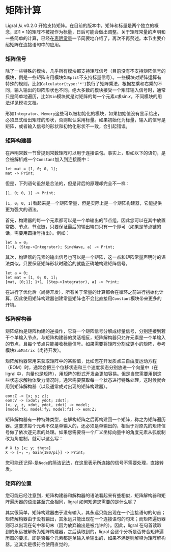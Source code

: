 # 矩阵计算

Ligral 从 v0.2.0 开始支持矩阵。在目前的版本中，矩阵和标量是两个独立的概念，即$1\times 1$的矩阵不被视作为标量，日后可能会做出调整。关于矩阵常量的声明和一些简单的计算，已经在[声明常量](const)一节简要地介绍了，再次不再赘述。本节主要介绍矩阵在连接语句中的应用。

### 矩阵信号

除了一些特殊的模块，几乎所有模块都支持矩阵信号（目前没有不支持矩阵信号的模块，倒是一些矩阵专用模块如`Split`不支持标量信号）。一些模块对矩阵运算有特殊的规则，比如`Calculator{type:'*'}`执行了矩阵乘法，根据左乘和右乘的不同，输入输出的矩阵形状也不同。绝大多数的模块接受一个矩阵输入信号时，通常只是简单地遍历，比如`Sin`模块就是对矩阵的每一个元素$x$求$\sin{x}$。不同模块的用法详见模块文档。

形如`Integrator`、`Memory`这些可以被初始化的模块，如果初始值没有显示给出，必须显式给出矩阵的形状，否则默认采用标量。如果初始化为标量，输入的信号是矩阵，或者输入信号的形状和初始化形状不一致，会引起错误。

### 矩阵构建器

在声明常数一节曾提到常数矩阵可以用于连接语句。事实上，形如以下的语句，是会被解析成一个`Constant`加入到连接图中：

    let mat = [1, 0; 0, 1];
    mat -> Print;

但是，下列语句虽然是合法的，但是背后的原理却完全不一样：

    [1, 0; 0, 1] -> Print;

`[1, 0; 0, 1]`看起来是一个矩阵常量，但是实际上是一个矩阵构建器，它能提供更为强大的语法。

首先，构建器的每一个元素都可以是一个单输出的节点组，因此您可以在其中放置常数、节点、节点链，只要保证最后的输出端口只有一个即可（如果是节点链的话，需要用圆括号括出）。例如：

    let a = 0;
    [1+1, (Step->Integrator); SineWave, a] -> Print;

其次，构建器的元素的输出信号也可以是一个矩阵，这一点和矩阵常量声明时的语法类似，只要保证矩阵形状时融洽的就能正确地构建矩阵信号。

    let a = 0;
    let mat = [1, 0; 0, 1];
    [mat, [0;1]; 1+1, (Step->Integrator), a] -> Print;

在进行了优化后（尚待开发），所有关于常量的计算都会在循环之前进行初始化计算，因此使用矩阵构建器创建常量矩阵也不会比直接用`Constant`模块带来更多的开销。

### 矩阵解构器

矩阵结构是矩阵构建的逆操作，它将一个矩阵信号分解成标量信号，分别连接到若干个单输入节点。与矩阵构建器的灵活相反，矩阵解构器只允许元素是一个单输入的节点，且每个节点只能接收标量信号。如果需要将矩阵分割成更小的矩阵，参考模块`SubMatrix`（尚待开发）。

矩阵解构器常用来获取矩阵中的某些值，比如您在开发质点三自由度运动方程（EOM）时，通常会把三个位移状态和三个速度状态分别放进一个向量中（在 ligral 中，向量也是矩阵），用矩阵的形式开发会更加容易。但是当您需要用到这些状态求解物体受力情况时，通常需要获取每一个状态进行特殊处理，这时候就会用到矩阵解构器（以及通常成对出现的矩阵构建器）。

    eom:Z -> [x; y; z];
    eom:V -> [xdot; ydot; zdot];
    (x, y, z, xdot, ydot, zdot) -> model;
    [model:fx; model:fy; model:fz] -> eom:Z;

矩阵解构器有一种特殊类型，在解构矩阵之后再构建回一个矩阵，称之为矩阵遍历器。这要求每个元素不仅是单输入的，还必须是单输出的，相当于对原先的矩阵信号做了依次逐元素的处理。如果您需要将一个广义坐标向量中的角度元素从弧度制改为角度制，就可以这么写：

    # X is [x; y; theta]
    X -> [~; ~; Gain{180/pi}] -> Print;

您可能还记得`~`是`Node`的简洁记法，在这里表示所连接的信号不需要处理，直接转发。

### 矩阵的位置

您可能已经注意到，矩阵构建器和解构器的语法看起来有些相似，矩阵解构器和矩阵遍历器的语法甚至完全相同，ligral 如何知道您需要的是什么呢？

其实很简单，矩阵构建器由于没有输入，其永远只能出现在一个连接语句的句首；矩阵解构器由于没有输出，其永远只能出现在一个连接语句的句末；而矩阵遍历器则可以出现在句中和句末（因为放弃输出是被允许的）。因此，ligral 在句首读取到的永远被解析为矩阵构建器，之后读取到的，ligral 会逐个分析是否符合矩阵遍历器的要求，即是否每个元素都是单输入单输出的，如果不满足则解释为矩阵解构器。这其实是很符合使用直觉的。